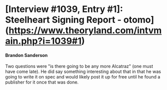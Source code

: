 # [Interview #1039, Entry #1]: Steelheart Signing Report - otomo](https://www.theoryland.com/intvmain.php?i=1039#1)

#### Brandon Sanderson

Two questions were "is there going to be any more Alcatraz" (one must have come late). He did say something interesting about that in that he was going to write it on spec and would likely post it up for free until he found a publisher for it once that was done.

